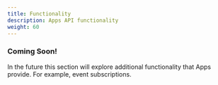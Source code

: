 ```yaml
---
title: Functionality
description: Apps API functionality
weight: 60
---
```


### Coming Soon!
In the future this section will explore additional functionality that Apps provide. For example, event subscriptions.
